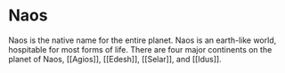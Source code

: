 # Naos
Naos is the native name for the entire planet. Naos is an earth-like world, hospitable for most forms of life. There are four major continents on the planet of Naos, [[Agios]], [[Edesh]], [[Selar]], and [[Idus]].